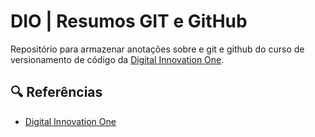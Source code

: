 # DIO | Resumos GIT e GitHub

Repositório para armazenar anotações sobre e git e github do curso de versionamento de código da [Digital Innovation One](https://www.dio.me).

## 🔍 Referências
- [Digital Innovation One](https://www.dio.me)